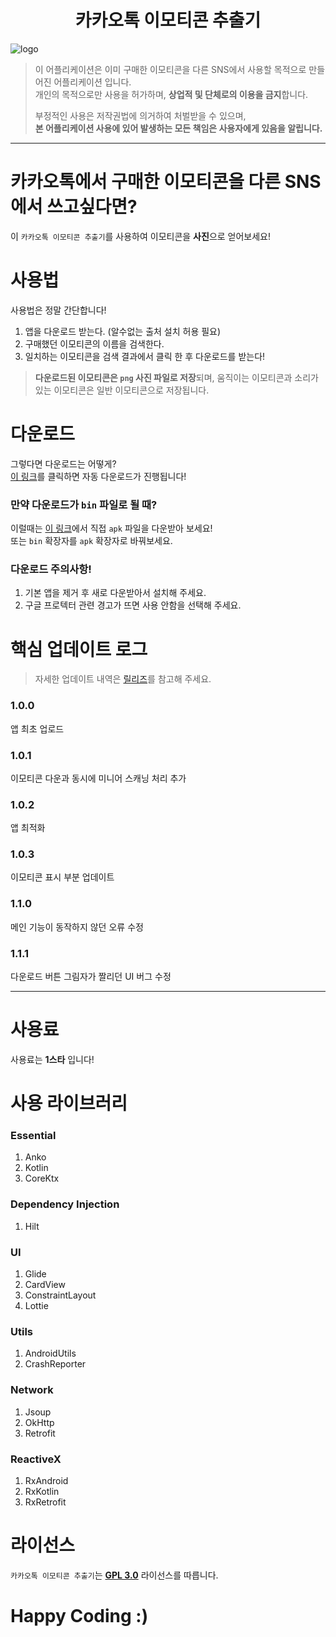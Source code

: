 <h1 align=center>카카오톡 이모티콘 추출기</h1>

![logo](https://github.com/sungbin5304/KakaoEmoticonParser/raw/master/%ED%8C%8C%EB%8C%95%EC%9D%B4.jpg)

> 이 어플리케이션은 이미 구매한 이모티콘을 다른 SNS에서 사용할 목적으로 만들어진 어플리케이션 입니다.<br/>
> 개인의 목적으로만 사용을 허가하며, **상업적 및 단체로의 이용을 금지**합니다.
>
> 부정적인 사용은 저작권법에 의거하여 처벌받을 수 있으며,<br/>
> **본 어플리케이션 사용에  있어 발생하는 모든 책임은 사용자에게 있음을 알립니다.**

-----

# 카카오톡에서 구매한 이모티콘을 다른 SNS에서 쓰고싶다면?
이 `카카오톡 이모티콘 추출기`를 사용하여 이모티콘을 **사진**으로 얻어보세요!

# 사용법
사용법은 정말 간단합니다!
1. 앱을 다운로드 받는다. (알수없는 출처 설치 허용 필요)
2. 구매했던 이모티콘의 이름을 검색한다.
3. 일치하는 이모티콘을 검색 결과에서 클릭 한 후 다운로드를 받는다!
> **다운로드된 이모티콘은 `png` 사진 파일로 저장**되며, 움직이는 이모티콘과 소리가 있는 이모티콘은 일반 이모티콘으로 저장됩니다.

# 다운로드
그렇다면 다운로드는 어떻게?<br/>
[이 링크](https://github.com/sungbin5304/KakaoEmoticonParser/raw/master/v1.1.0(15)-release.apk)를 클릭하면 자동 다운로드가 진행됩니다!

### 만약 다운로드가 `bin` 파일로 될 때?
이럴때는 [이 링크](https://github.com/sungbin5304/KakaoEmoticonParser/releases/tag/1.1.1)에서 직접 `apk` 파일을 다운받아 보세요!<br/>
또는 `bin` 확장자를 `apk` 확장자로 바꿔보세요.

### 다운로드 주의사항!
1. 기본 앱을 제거 후 새로 다운받아서 설치해 주세요.
2. 구글 프로텍터 관련 경고가 뜨면 사용 안함을 선택해 주세요.

# 핵심 업데이트 로그
> 자세한 업데이트 내역은 [릴리즈](https://github.com/sungbin5304/KakaoEmoticonParser/releases)를 참고해 주세요.

### 1.0.0
앱 최초 업로드

### 1.0.1
이모티콘 다운과 동시에 미니어 스캐닝 처리 추가

### 1.0.2
앱 최적화

### 1.0.3
이모티콘 표시 부분 업데이트

### 1.1.0
메인 기능이 동작하지 않던 오류 수정

### 1.1.1
다운로드 버튼 그림자가 짤리던 UI 버그 수정

----

# 사용료
사용료는 **1스타** 입니다!<br/>

# 사용 라이브러리
### Essential
1. Anko
2. Kotlin
3. CoreKtx

### Dependency Injection
1. Hilt

### UI
1. Glide
2. CardView
3. ConstraintLayout
4. Lottie

### Utils
1. AndroidUtils
2. CrashReporter

### Network
1. Jsoup
2. OkHttp
3. Retrofit

### ReactiveX
1. RxAndroid
2. RxKotlin
3. RxRetrofit


# 라이선스
`카카오톡 이모티콘 추출기`는 [**GPL 3.0**](https://github.com/sungbin5304/KakaoEmoticonParser/blob/master/LICENSE) 라이선스를 따릅니다.

# Happy Coding :)
